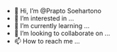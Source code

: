 - 👋 Hi, I’m @Prapto Soehartono
- 👀 I’m interested in ...
- 🌱 I’m currently learning ...
- 💞️ I’m looking to collaborate on ...
- 📫 How to reach me ...

<!---
praptosoehartono/Prapto Soehartono is a ✨ special ✨ repository because its `README.md` (this file) appears on your GitHub profile.
You can click the Preview link to take a look at your changes.
--->
